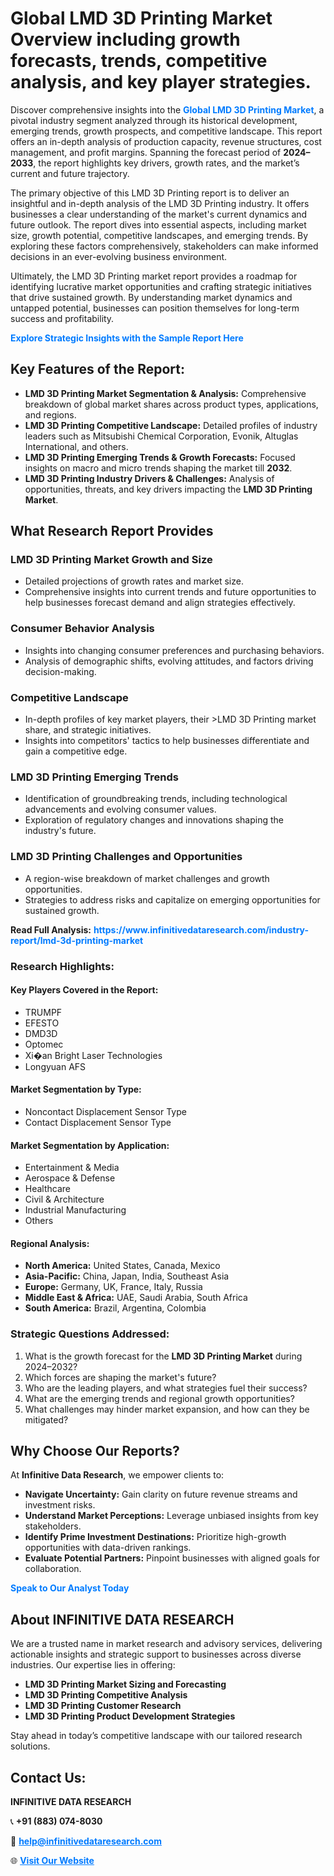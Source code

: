 <h1>Global LMD 3D Printing Market Overview including growth forecasts, trends, competitive analysis, and key player strategies.</h1>
<p>
Discover comprehensive insights into the 
<a href="https://www.infinitivedataresearch.com/industry-report/lmd-3d-printing-market" rel="dofollow" style="color: #007BFF; text-decoration: none;"><strong>Global LMD 3D Printing Market</strong></a>, a pivotal industry segment analyzed through its historical development, emerging trends, growth prospects, and competitive landscape. This report offers an in-depth analysis of production capacity, revenue structures, cost management, and profit margins. Spanning the forecast period of <strong>2024–2033</strong>, the report highlights key drivers, growth rates, and the market’s current and future trajectory.
</p>
<p>
The primary objective of this LMD 3D Printing report is to deliver an insightful and in-depth analysis of the LMD 3D Printing industry. It offers businesses a clear understanding of the market's current dynamics and future outlook. The report dives into essential aspects, including market size, growth potential, competitive landscapes, and emerging trends. By exploring these factors comprehensively, stakeholders can make informed decisions in an ever-evolving business environment.
</p>
<p>
Ultimately, the LMD 3D Printing market report provides a roadmap for identifying lucrative market opportunities and crafting strategic initiatives that drive sustained growth. By understanding market dynamics and untapped potential, businesses can position themselves for long-term success and profitability.
</p>
<p>
<a href="https://www.infinitivedataresearch.com/request-sample/reportId=106321" style="color: #007BFF; text-decoration: none;"><strong>Explore Strategic Insights with the Sample Report Here</strong></a>
</p>

<h2>Key Features of the Report:</h2>
<ul>
<li><strong>LMD 3D Printing Market Segmentation & Analysis:</strong> Comprehensive breakdown of global market shares across product types, applications, and regions.</li>
<li><strong>LMD 3D Printing Competitive Landscape:</strong> Detailed profiles of industry leaders such as Mitsubishi Chemical Corporation, Evonik, Altuglas International, and others.</li>
<li><strong>LMD 3D Printing Emerging Trends & Growth Forecasts:</strong> Focused insights on macro and micro trends shaping the market till <strong>2032</strong>.</li>
<li><strong>LMD 3D Printing Industry Drivers & Challenges:</strong> Analysis of opportunities, threats, and key drivers impacting the <strong>LMD 3D Printing Market</strong>.</li>
</ul>

<h2>What Research Report Provides</h2>
<h3>LMD 3D Printing Market Growth and Size</h3>
<ul>
<li>Detailed projections of growth rates and market size.</li>
<li>Comprehensive insights into current trends and future opportunities to help businesses forecast demand and align strategies effectively.</li>
</ul>

<h3>Consumer Behavior Analysis</h3>
<ul>
<li>Insights into changing consumer preferences and purchasing behaviors.</li>
<li>Analysis of demographic shifts, evolving attitudes, and factors driving decision-making.</li>
</ul>

<h3>Competitive Landscape</h3>
<ul>
<li>In-depth profiles of key market players, their >LMD 3D Printing market share, and strategic initiatives.</li>
<li>Insights into competitors' tactics to help businesses differentiate and gain a competitive edge.</li>
</ul>

<h3>LMD 3D Printing Emerging Trends</h3>
<ul>
<li>Identification of groundbreaking trends, including technological advancements and evolving consumer values.</li>
<li>Exploration of regulatory changes and innovations shaping the industry's future.</li>
</ul>

<h3>LMD 3D Printing Challenges and Opportunities</h3>
<ul>
<li>A region-wise breakdown of market challenges and growth opportunities.</li>
<li>Strategies to address risks and capitalize on emerging opportunities for sustained growth.</li>
</ul>
<p><strong>Read Full Analysis:</strong> <a href="https://www.infinitivedataresearch.com/industry-report/lmd-3d-printing-market" rel="dofollow" style="color: #007BFF; text-decoration: none;"><strong>https://www.infinitivedataresearch.com/industry-report/lmd-3d-printing-market</strong></a></p>
<h3>Research Highlights:</h3>
<h4>Key Players Covered in the Report:</h4>
<ul><li>TRUMPF</li><li>EFESTO</li><li>DMD3D</li><li>Optomec</li><li>Xi�an Bright Laser Technologies</li><li>Longyuan AFS</li></ul>
<h4>Market Segmentation by Type:</h4>
<ul><li>Noncontact Displacement Sensor Type</li><li>Contact Displacement Sensor Type</li></ul>
<h4>Market Segmentation by Application:</h4>
<ul><li>Entertainment &amp; Media</li><li>Aerospace &amp; Defense</li><li>Healthcare</li><li>Civil &amp; Architecture</li><li>Industrial Manufacturing</li><li>Others</li></ul>

<h4>Regional Analysis:</h4>
<ul>
<li><strong>North America:</strong> United States, Canada, Mexico</li>
<li><strong>Asia-Pacific:</strong> China, Japan, India, Southeast Asia</li>
<li><strong>Europe:</strong> Germany, UK, France, Italy, Russia</li>
<li><strong>Middle East & Africa:</strong> UAE, Saudi Arabia, South Africa</li>
<li><strong>South America:</strong> Brazil, Argentina, Colombia</li>
</ul>

<h3>Strategic Questions Addressed:</h3>
<ol>
<li>What is the growth forecast for the <strong>LMD 3D Printing Market</strong> during 2024–2032?</li>
<li>Which forces are shaping the market's future?</li>
<li>Who are the leading players, and what strategies fuel their success?</li>
<li>What are the emerging trends and regional growth opportunities?</li>
<li>What challenges may hinder market expansion, and how can they be mitigated?</li>
</ol>

<h2>Why Choose Our Reports?</h2>
<p>At <strong>Infinitive Data Research</strong>, we empower clients to:</p>
<ul>
<li><strong>Navigate Uncertainty:</strong> Gain clarity on future revenue streams and investment risks.</li>
<li><strong>Understand Market Perceptions:</strong> Leverage unbiased insights from key stakeholders.</li>
<li><strong>Identify Prime Investment Destinations:</strong> Prioritize high-growth opportunities with data-driven rankings.</li>
<li><strong>Evaluate Potential Partners:</strong> Pinpoint businesses with aligned goals for collaboration.</li>
</ul>
<p><a href="https://www.infinitivedataresearch.com/industry-report/lmd-3d-printing-market" rel="dofollow" style="color: #007BFF; text-decoration: none;"><strong>Speak to Our Analyst Today</strong></a></p>

<h2>About INFINITIVE DATA RESEARCH</h2>
<p>We are a trusted name in market research and advisory services, delivering actionable insights and strategic support to businesses across diverse industries. Our expertise lies in offering:</p>
<ul>
<li><strong>LMD 3D Printing Market Sizing and Forecasting</strong></li>
<li><strong>LMD 3D Printing Competitive Analysis</strong></li>
<li><strong>LMD 3D Printing Customer Research</strong></li>
<li><strong>LMD 3D Printing Product Development Strategies</strong></li>
</ul>
<p>Stay ahead in today’s competitive landscape with our tailored research solutions.</p>

<h2>Contact Us:</h2>
<p><strong>INFINITIVE DATA RESEARCH</strong></p>
<p>📞 <strong>+91 (883) 074-8030</strong></p>
<p>📧 <strong><a href="mailto:help@infinitivedataresearch.com" style="color: #007BFF;">help@infinitivedataresearch.com</a></strong></p>
<p>🌐 <strong><a href="https://www.infinitivedataresearch.com" rel="dofollow" style="color: #007BFF;">Visit Our Website</a></strong></p>